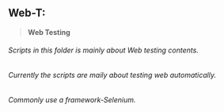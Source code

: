 ## **Web-T:**
>**Web Testing**
>
###### Scripts in this folder is mainly about Web testing contents.
###### Currently the scripts are maily about testing web automatically.
###### Commonly use a framework-Selenium.
